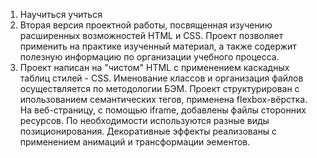 1. Научиться учиться
2. Вторая версия проектной работы, посвященная изучению расширенных возможностей HTML и CSS. Проект позволяет применить на практике изученный материал, а также содержит полезную информацию по организации учебного процесса.
3. Проект написан на "чистом" HTML с применением каскадных таблиц стилей - CSS. Именование классов и организация файлов осуществляется по методологии БЭМ. Проект структурирован с ипользованием семантических тегов, применена flexbox-вёрстка. На веб-страницу, с помощью iframe, добавлены файлы сторонних ресурсов. По необходимости используются разные виды позиционирования. Декоративные эффекты реализованы с применением анимаций и трансформации эементов.